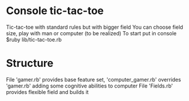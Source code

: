 # Console tic-tac-toe
Tic-tac-toe with standard rules but with bigger field
You can choose field size, play with man or computer (to be realized)
To start put in console $ruby lib/tic-tac-toe.rb

# Structure
File 'gamer.rb' provides base feature set, 'computer_gamer.rb' overrides 'gamer.rb' adding some cognitive abilities to computer 
File 'Fields.rb' provides flexible field and builds it
